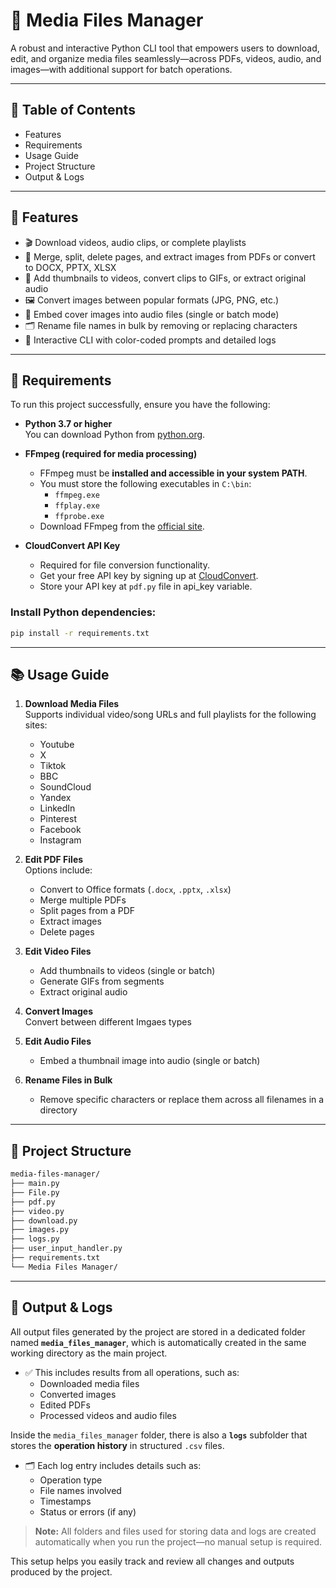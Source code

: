 # 📁 Media Files Manager

A robust and interactive Python CLI tool that empowers users to download, edit, and organize media files seamlessly—across PDFs, videos, audio, and images—with additional support for batch operations.

---

## 📃 Table of Contents
- Features
- Requirements
- Usage Guide
- Project Structure
- Output & Logs


---

## 📌 Features

- 🎬 Download videos, audio clips, or complete playlists
- 📄 Merge, split, delete pages, and extract images from PDFs or convert to DOCX, PPTX, XLSX
- 🎥 Add thumbnails to videos, convert clips to GIFs, or extract original audio
- 🖼 Convert images between popular formats (JPG, PNG, etc.)
- 🎵 Embed cover images into audio files (single or batch mode)
- 🗂 Rename file names in bulk by removing or replacing characters
- 💬 Interactive CLI with color-coded prompts and detailed logs

---

## 🧰 Requirements

To run this project successfully, ensure you have the following:

- **Python 3.7 or higher**  
  You can download Python from [python.org](https://www.python.org/downloads/).

- **FFmpeg (required for media processing)**
  - FFmpeg must be **installed and accessible in your system PATH**.
  - You must store the following executables in `C:\bin`:
    - `ffmpeg.exe`
    - `ffplay.exe`
    - `ffprobe.exe`
  - Download FFmpeg from the [official site](https://ffmpeg.org/download.html).

- **CloudConvert API Key**
  - Required for file conversion functionality.
  - Get your free API key by signing up at [CloudConvert](https://cloudconvert.com/).
  - Store your API key at `pdf.py` file in api_key variable.


### Install Python dependencies:

```bash
pip install -r requirements.txt
```

---

## 📚 Usage Guide

1. **Download Media Files**  
   Supports individual video/song URLs and full playlists for the following sites:
     - Youtube
     - X
     - Tiktok
     - BBC
     - SoundCloud
     - Yandex
     - LinkedIn
     - Pinterest
     - Facebook
     - Instagram

3. **Edit PDF Files**  
   Options include:
   - Convert to Office formats (`.docx`, `.pptx`, `.xlsx`)
   - Merge multiple PDFs  
   - Split pages from a PDF  
   - Extract images  
   - Delete pages  

4. **Edit Video Files**  
   - Add thumbnails to videos (single or batch)  
   - Generate GIFs from segments  
   - Extract original audio

5. **Convert Images**  
   Convert between different Imgaes types

6. **Edit Audio Files**  
   - Embed a thumbnail image into audio (single or batch)

7. **Rename Files in Bulk**  
   - Remove specific characters or replace them across all filenames in a directory
  
---

## 📁 Project Structure
```bash
media-files-manager/
├── main.py
├── File.py
├── pdf.py
├── video.py
├── download.py
├── images.py
├── logs.py
├── user_input_handler.py
├── requirements.txt
└── Media Files Manager/
```


---


## 📝 Output & Logs

All output files generated by the project are stored in a dedicated folder named **`media_files_manager`**, which is automatically created in the same working directory as the main project.

- ✅ This includes results from all operations, such as:
  - Downloaded media files
  - Converted images
  - Edited PDFs
  - Processed videos and audio files

Inside the `media_files_manager` folder, there is also a **`logs`** subfolder that stores the **operation history** in structured `.csv` files.

- 🗂️ Each log entry includes details such as:
  - Operation type
  - File names involved
  - Timestamps
  - Status or errors (if any)

> **Note:** All folders and files used for storing data and logs are created automatically when you run the project—no manual setup is required.

This setup helps you easily track and review all changes and outputs produced by the project.
